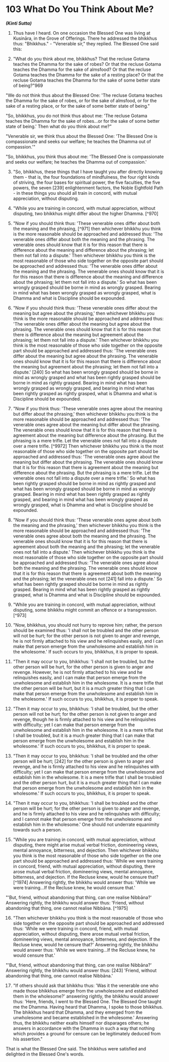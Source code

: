# 103 What Do You Think About Me?
***(Kinti Sutta)***

1. Thus have I heard. On one occasion the Blessed One was living at Kusināra, in the Grove of Offerings. There he addressed the bhikkhus thus: "Bhikkhus." - "Venerable sir," they replied. The Blessed One said this:

2. "What do you think about me, bhikkhus? That the recluse Gotama teaches the Dhamma for the sake of robes? Or that the recluse Gotama teaches the Dhamma for the sake of almsfood? Or that the recluse Gotama teaches the Dhamma for the sake of a resting place? Or that the recluse Gotama teaches the Dhamma for the sake of some better state of being?"969

"We do not think thus about the Blessed One: 'The recluse Gotama teaches the Dhamma for the sake of robes, or for the sake of almsfood, or for the sake of a resting place, or for the sake of some better state of being."

"So, bhikkhus, you do not think thus about me: 'The recluse Gotama teaches the Dhamma for the sake of robes...or for the sake of some better state of being.' Then what do you think about me?"

"Venerable sir, we think thus about the Blessed One: 'The Blessed One is compassionate and seeks our welfare; he teaches the Dhamma out of compassion.'"

"So, bhikkhus, you think thus about me: 'The Blessed One is compassionate and seeks our welfare; he teaches the Dhamma out of compassion.'

3. "So, bhikkhus, these things that I have taught you after directly knowing them - that is, the four foundations of mindfulness, the four right kinds of striving, the four bases for spiritual power, the five faculties, the five powers, the seven [239] enlightenment factors, the Noble Eightfold Path - in these things you should all train in concord, with mutual appreciation, without disputing.

4. "While you are training in concord, with mutual appreciation, without disputing, two bhikkhus might differ about the higher Dhamma. [^970]

5. "Now if you should think thus: 'These venerable ones differ about both the meaning and the phrasing, [^971] then whichever bhikkhu you think is the more reasonable should be approached and addressed thus: 'The venerable ones differ about both the meaning and the phrasing. The venerable ones should know that it is for this reason that there is difference about the meaning and difference about the phrasing; let them not fall into a dispute.' Then whichever bhikkhu you think is the most reasonable of those who side together on the opposite part should be approached and addressed thus: 'The venerable ones differ about the meaning and the phrasing. The venerable ones should know that it is for this reason that there is difference about the meaning and difference about the phrasing; let them not fall into a dispute.' So what has been wrongly grasped should be borne in mind as wrongly grasped. Bearing in mind what has been wrongly grasped as wrongly grasped, what is Dhamma and what is Discipline should be expounded.

6. "Now if you should think thus: 'These venerable ones differ about the meaning but agree about the phrasing,' then whichever bhikkhu you think is the more reasonable should be approached and addressed thus: 'The venerable ones differ about the meaning but agree about the phrasing. The venerable ones should know that it is for this reason that there is difference about the meaning but agreement about the phrasing; let them not fall into a dispute.' Then whichever bhikkhu you think is the most reasonable of those who side together on the opposite part should be approached and addressed thus: 'The venerable ones differ about the meaning but agree about the phrasing. The venerable ones should know that it is for this reason that there is difference about the meaning but agreement about the phrasing; let them not fall into a dispute.' [240] So what has been wrongly grasped should be borne in mind as wrongly grasped and what has been rightly grasped should be borne in mind as rightly grasped. Bearing in mind what has been wrongly grasped as wrongly grasped, and bearing in mind what has been rightly grasped as rightly grasped, what is Dhamma and what is Discipline should be expounded.

7. "Now if you think thus: 'These venerable ones agree about the meaning but differ about the phrasing,' then whichever bhikkhu you think is the more reasonable should be approached and addressed thus: 'The venerable ones agree about the meaning but differ about the phrasing. The venerable ones should know that it is for this reason that there is agreement about the meaning but difference about the phrasing. But the phrasing is a mere trifle. Let the venerable ones not fall into a dispute over a mere trifle. [^9972] Then whichever bhikkhu you think is the most reasonable of those who side together on the opposite part should be approached and addressed thus: 'The venerable ones agree about the meaning but differ about the phrasing. The venerable ones should know that it is for this reason that there is agreement about the meaning but difference about the phrasing. But the phrasing is a mere trifle. Let the venerable ones not fall into a dispute over a mere trifle.' So what has been rightly grasped should be borne in mind as rightly grasped and what has been wrongly grasped should be borne in mind as wrongly grasped. Bearing in mind what has been rightly grasped as rightly grasped, and bearing in mind what has been wrongly grasped as wrongly grasped, what is Dhamma and what is Discipline should be expounded.

8. "Now if you should think thus: 'These venerable ones agree about both the meaning and the phrasing,' then whichever bhikkhu you think is the more reasonable should be approached and addressed thus: 'The venerable ones agree about both the meaning and the phrasing. The venerable ones should know that it is for this reason that there is agreement about both the meaning and the phrasing; let the venerable ones not fall into a dispute.' Then whichever bhikkhu you think is the most reasonable of those who side together on the opposite part should be approached and addressed thus: 'The venerable ones agree about both the meaning and the phrasing. The venerable ones should know that it is for this reason that there is agreement about both the meaning and the phrasing; let the venerable ones not [241] fall into a dispute.' So what has been rightly grasped should be borne in mind as rightly grasped. Bearing in mind what has been rightly grasped as rightly grasped, what is Dhamma and what is Discipline should be expounded.

9. "While you are training in concord, with mutual appreciation, without disputing, some bhikkhu might commit an offence or a transgression. [^973]

10. "Now, bhikkhus, you should not hurry to reprove him; rather, the person should be examined thus: 'I shall not be troubled and the other person will not be hurt; for the other person is not given to anger and revenge, he is not firmly attached to his view and he relinquishes easily, and I can make that person emerge from the unwholesome and establish him in the wholesome.' If such occurs to you, bhikkhus, it is proper to speak.

11. "Then it may occur to you, bhikkhus: 'I shall not be troubled, but the other person will be hurt, for the other person is given to anger and revenge. However, he is not firmly attached to his view and he relinquishes easily, and I can make that person emerge from the unwholesome and establish him in the wholesome. It is a mere trifle that the other person will be hurt, but it is a much greater thing that I can make that person emerge from the unwholesome and establish him in the wholesome.' If such occurs to you, bhikkhus, it is proper to speak.

12. "Then it may occur to you, bhikkhus: 'I shall be troubled, but the other person will not be hurt; for the other person is not given to anger and revenge, though he is firmly attached to his view and he relinquishes with difficulty; yet I can make that person emerge from the unwholesome and establish him in the wholesome. It is a mere trifle that I shall be troubled, but it is a much greater thing that I can make that person emerge from the unwholesome and establish him in the wholesome.' If such occurs to you, bhikkhus, it is proper to speak.

13. "Then it may occur to you, bhikkhus: 'I shall be troubled and the other person will be hurt; [242] for the other person is given to anger and revenge, and he is firmly attached to his view and he relinquishes with difficulty; yet I can make that person emerge from the unwholesome and establish him in the wholesome. It is a mere trifle that I shall be troubled and the other person hurt, but it is a much greater thing that I can make that person emerge from the unwholesome and establish him in the wholesome.' If such occurs to you, bhikkhus, it is proper to speak.

14. "Then it may occur to you, bhikkhus: 'I shall be troubled and the other person will be hurt; for the other person is given to anger and revenge, and he is firmly attached to his view and
he relinquishes with difficulty; and I cannot make that person emerge from the unwholesome and establish him in the wholesome.' One should not underrate equanimity towards such a person.

15. "While you are training in concord, with mutual appreciation, without disputing, there might arise mutual verbal friction, domineering views, mental annoyance, bitterness, and dejection. Then whichever bhikkhu you think is the most reasonable of those who side together on the one part should be approached and addressed thus: 'While we were training in concord, friend, with mutual appreciation, without disputing, there arose mutual verbal friction, domineering views, mental annoyance, bitterness, and dejection. If the Recluse knew, would he censure that? [^1974] Answering rightly, the bhikkhu would answer thus: 'While we were training...If the Recluse knew, he would censure that.'

"'But, friend, without abandoning that thing, can one realise Nibbāna?' Answering rightly, the bhikkhu would answer thus: 'Friend, without abandoning that thing, one cannot realise Nibbāna. [^1975]

16. "Then whichever bhikkhu you think is the most reasonable of those who side together on the opposite part should be approached and addressed thus: 'While we were training in concord, friend, with mutual appreciation, without disputing, there arose mutual verbal friction, domineering views, mental annoyance, bitterness, and dejection. If the Recluse knew, would he censure that?' Answering rightly, the bhikkhu would answer thus: 'While we were training...If the Recluse knew, he would censure that.'

"'But, friend, without abandoning that thing, can one realise Nibbāna?' Answering rightly, the bhikkhu would answer thus: [243] 'Friend, without abandoning that thing, one cannot realise Nibbāna.'

17. "If others should ask that bhikkhu thus: 'Was it the venerable one who made those bhikkhus emerge from the unwholesome and established them in the wholesome?' answering rightly, the bhikkhu would answer thus: 'Here, friends, I went to the Blessed One. The Blessed One taught me the Dhamma. Having heard that Dhamma, I spoke to those bhikkhus. The bhikkhus heard that Dhamma, and they emerged from the unwholesome and
became established in the wholesome.' Answering thus, the bhikkhu neither exalts himself nor disparages others; he answers in accordance with the Dhamma in such a way that nothing which provides a ground for censure can be legitimately deduced from his assertion."

That is what the Blessed One said. The bhikkhus were satisfied and delighted in the Blessed One's words.